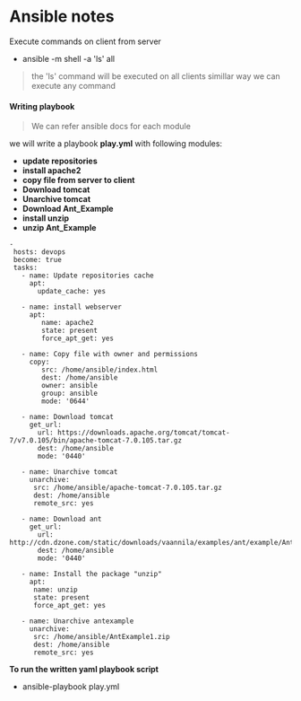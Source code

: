 # Ansible notes

Execute commands on client from server  

- ansible -m shell -a 'ls' all
>the 'ls' command will be executed on
all clients
simillar way we can execute any command

#### Writing playbook
 >We can refer ansible docs for each module

 we will write a playbook **play.yml** with following modules:
<b>
- update repositories
- install apache2
- copy file from server to client
- Download tomcat
- Unarchive tomcat
- Download Ant_Example
- install unzip
- unzip Ant_Example
</b>

```
-
 hosts: devops
 become: true
 tasks:
   - name: Update repositories cache
     apt:
       update_cache: yes

   - name: install webserver
     apt:
        name: apache2
        state: present
        force_apt_get: yes

   - name: Copy file with owner and permissions
     copy:
        src: /home/ansible/index.html
        dest: /home/ansible
        owner: ansible
        group: ansible
        mode: '0644'

   - name: Download tomcat
     get_url:
       url: https://downloads.apache.org/tomcat/tomcat-7/v7.0.105/bin/apache-tomcat-7.0.105.tar.gz
       dest: /home/ansible
       mode: '0440'

   - name: Unarchive tomcat
     unarchive:
      src: /home/ansible/apache-tomcat-7.0.105.tar.gz
      dest: /home/ansible
      remote_src: yes

   - name: Download ant
     get_url:
       url: http://cdn.dzone.com/static/downloads/vaannila/examples/ant/example/AntExample1.zip
       dest: /home/ansible
       mode: '0440'

   - name: Install the package "unzip"
     apt:
      name: unzip
      state: present
      force_apt_get: yes

   - name: Unarchive antexample
     unarchive:
      src: /home/ansible/AntExample1.zip
      dest: /home/ansible
      remote_src: yes
```

**To run the written yaml playbook script**
- ansible-playbook play.yml
